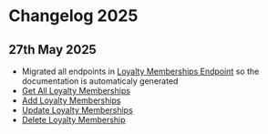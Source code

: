 # Changelog 2025

## 27th May 2025

- Migrated all endpoints in [Loyalty Memberships Endpoint](../operations/loyaltymemberships.md) so the documentation is automaticaly generated
- [Get All Loyalty Memberships](../operations/loyaltymemberships.md#get-all-loyalty-memberships)
- [Add Loyalty Memberships](../operations/loyaltymemberships.md#add-loyalty-memberships)
- [Update Loyalty Memberships](../operations/loyaltymemberships.md#update-loyalty-memberships)
- [Delete Loyalty Membership](../operations/loyaltymemberships.md#delete-loyalty-memberships)
